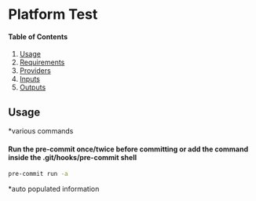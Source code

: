 # Platform Test

#### Table of Contents

1. [Usage](#usage)
2. [Requirements](#requirements)
3. [Providers](#Providers)
4. [Inputs](#inputs)
5. [Outputs](#outputs)

## Usage

\*various commands

#### Run the pre-commit once/twice before committing or add the command inside the .git/hooks/pre-commit shell

```zsh
pre-commit run -a
```

<!-- BEGINNING OF PRE-COMMIT-TERRAFORM DOCS HOOK -->

\*auto populated information

<!-- END OF PRE-COMMIT-TERRAFORM DOCS HOOK -->
